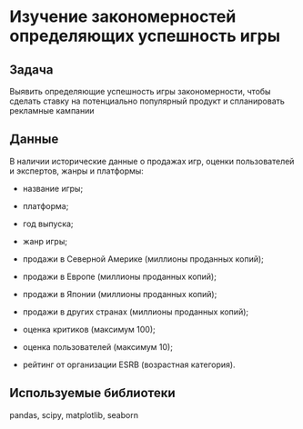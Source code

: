 # Изучение закономерностей определяющих успешность игры

## Задача

Выявить определяющие успешность игры закономерности, чтобы сделать ставку на потенциально популярный продукт и спланировать рекламные кампании

## Данные

В наличии исторические данные о продажах игр, оценки пользователей и экспертов, жанры и платформы:

* название игры;

* платформа;

* год выпуска;

* жанр игры;

* продажи в Северной Америке (миллионы проданных копий);

* продажи в Европе (миллионы проданных копий);

* продажи в Японии (миллионы проданных копий);

* продажи в других странах (миллионы проданных копий);

* оценка критиков (максимум 100);

* оценка пользователей (максимум 10);

* рейтинг от организации ESRB (возрастная категория).
    
## Используемые библиотеки

pandas, scipy, matplotlib, seaborn

